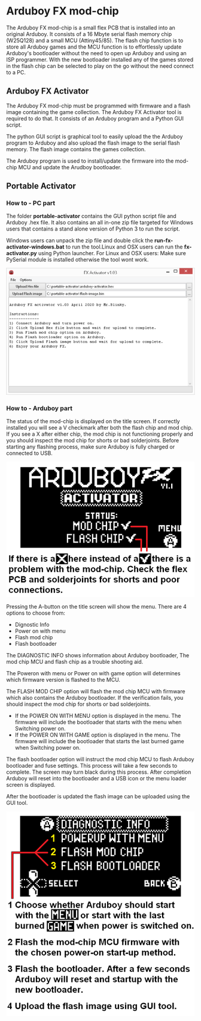 # Arduboy FX mod-chip

The Arduboy FX mod-chip is a small flex PCB that is installed into an original Arduboy.
It consists of a 16 Mbyte serial flash memory chip (W25Q128) and a small MCU (Attiny45/85).
The flash chip function is to store all Arduboy games and the MCU function is to effortlessly
update Arduboy's bootloader without the need to open up Arduboy and using an ISP programmer.
With the new bootloader installed any of the games stored in the flash chip can be selected to
play on the go without the need connect to a PC.

## Arduboy FX Activator

The Arduboy FX mod-chip must be programmed with firmware and a flash image containing the game
collection. The Arduboy FX Activator tool is required to do that. It consists of an Arduboy
program and a Python GUI script.

The python GUI script is graphical tool to easily upload the the Arduboy program to Arduboy
and also upload the flash image to the serial flash memory. The flash image contains the
games collection. 

The Arduboy program is used to install/update the firmware into the mod-chip MCU and update
the Arudboy bootloader.

## Portable Activator

### How to - PC part

The folder **portable-activator** contains the GUI python script file and Arduboy .hex file.
It also contains an all in-one zip file targeted for Windows users that contains a stand alone
version of Python 3 to run the script.

Windows users can unpack the zip file and double click the **run-fx-activator-windows.bat** to run
the tool.Linux and OSX users can run the **fx-activator.py** using Python launcher.
For Linux and OSX users: Make sure PySerial module is installed otherwise the tool wont work.

![screenshot](https://github.com/MrBlinky/Arduboy-FX-mod-chip/raw/master/portable-activator/screenshot-running.png)


### How to - Arduboy part

The status of the mod-chip is displayed on the title screen. If correctly installed you will see a V checkmark after both the flash chip and mod chip. If you see a X after either chip, the mod chip is not functioning properly and you should inspect the mod chip for shorts or bad solderjoints. Before starting any flashing process, make sure Arduboy is fully charged or connected to USB.

![titlescreen](https://github.com/MrBlinky/Arduboy-FX-mod-chip/raw/master/portable-activator/fx-activator-titlescreen.png)

Pressing the A-button on the title screen will show the menu. There are 4 options to choose from:
- Dignostic Info
- Power on with menu
- Flash mod chip
- Flash bootloader

The DIAGNOSTIC INFO shows information about Arduboy bootloader, The mod chip MCU and flash chip as a trouble shooting aid.

The Poweron with menu or Power on with game option will determines which firmware version is flashed to the MCU.

The FLASH MOD CHIP option will flash the mod chip MCU with firmware which also contains the Arduboy bootloader. If the verification fails, you should inspect the mod chip for shorts or bad solderjoints.
* If the POWER ON WITH MENU option is displayed in the menu. The firmware will include the bootloader that starts with the menu when Switching power on.
* If the POWER ON WITH GAME option is displayed in the menu. The firmware will include the bootloader that starts the last burned game when Switching power on.

The flash bootloader option will instruct the mod chip MCU to flash Arduboy bootloader and fuse settings. This process will take a few seconds to complete.
The screen may turn black during this process. After completion Arduboy will reset into the bootloader and a USB icon or the menu loader screen is displayed.

After the bootloader is updated the flash image can be uploaded using the GUI tool.

![menu](https://github.com/MrBlinky/Arduboy-FX-mod-chip/raw/master/portable-activator/fx-activator-menu.png)
